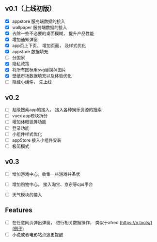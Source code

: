 ## v0.1（上线初版）
- [x] appstore 服务端数据的接入
- [x] wallpaper 服务端数据的接入
- [x] 去除一些不必要的桌面模糊， 提升产品性能
- [x] 增加通知弹窗
- [x] app页上下页， 增加页面， 及样式优化
- [x] appstore 数据填充
- [ ] 分国家
- [x] 隐私政策
- [x] 将所有图标用svg替换掉图片
- [x] 壁纸市场数据填充以及体验优化
- [ ] 隐藏小组件， 先上线

## v0.2
- [ ] 超级搜索app的接入， 接入各种娱乐资源的搜索
- [ ] vuex app模块拆分
- [ ] 增加休眠锁屏功能
- [ ] 登录功能
- [ ] 小组件样式优化
- [ ] appStore 接入小组件安装
- [ ] 极简模式

## v0.3
- [ ] 增加游戏中心，收集一些游戏并条状 
- [ ] 增加购物中心， 接入淘宝、京东等cps平台 
- [ ] 天气模块的接入


## Features
- [ ] 在任意网页弹出弹窗， 进行相关数据操作， 类似于afred [https://n.tools/](例子)
- [ ] 小说或者电影站点追更提醒
